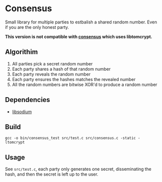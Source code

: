 # Consensus

Small library for multiple parties to estbalish a shared random number. Even if you are the only honest party.

**This version is not compatible with [consensus](https://github.com/ali-raheem/consensus) which uses libtomcrypt.**

## Algorithim

1. All parties pick a secret random number
2. Each party shares a hash of that random number
3. Each party reveals the random number
4. Each party ensures the hashes matches the revealed number
5. All the random numbers are bitwise XOR'd to produce a random number

## Dependencies

- [libsodium](https://github.com/jedisct1/libsodium)


## Build

```
gcc -o bin/consensus_test src/test.c src/consensus.c -static -ltomcrypt
```

## Usage

See `src/test.c`, each party only generates one secret, disseminating the hash, and then the secret is left up to the user.